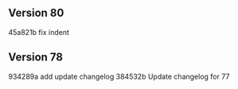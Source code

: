 ## Version 80 

 45a821b fix indent 

## Version 78 

 934289a add update changelog 384532b Update changelog for 77 
